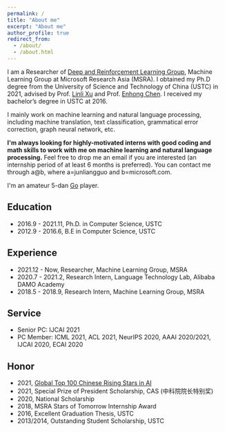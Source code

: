 ```yaml
---
permalink: /
title: "About me"
excerpt: "About me"
author_profile: true
redirect_from: 
  - /about/
  - /about.html
---
```


I am a Researcher of [Deep and Reinforcement Learning Group](https://www.microsoft.com/en-us/research/group/deep-and-reinforcement-learning-group/), Machine Learning Group at Microsoft Research Asia (MSRA). I obtained my Ph.D degree from the University of Science and Technology of China (USTC) in 2021, advised by Prof. [Linli Xu](http://staff.ustc.edu.cn/~linlixu/) and Prof. [Enhong Chen](http://staff.ustc.edu.cn/~cheneh/). I received my bachelor’s degree in USTC at 2016.

I mainly work on machine learning and natural language processing, including machine translation, text classification, grammatical error correction, graph neural network, etc. 

**I'm always looking for highly-motivated interns with good coding and math skills to work with me on machine learning and natural language processing.** Feel free to drop me an email if you are interested (an internship period of at least 6 months is preferred). You can contact me through a@b, where a=junliangguo and b=microsoft.com.

I'm an amateur 5-dan [Go](https://en.wikipedia.org/wiki/Go_(game)) player.

Education
------
+ 2016.9 - 2021.11, Ph.D. in Computer Science, USTC 
+ 2012.9 - 2016.6, B.E in Computer Science, USTC

Experience
------
+ 2021.12 - Now, Researcher, Machine Learning Group, MSRA
+ 2020.7 - 2021.2, Research Intern, Language Technology Lab, Alibaba DAMO Academy
+ 2018.5 - 2018.9, Research Intern, Machine Learning Group, MSRA

Service
------
+ Senior PC: IJCAI 2021
+ PC Member: ICML 2021, ACL 2021, NeurIPS 2020, AAAI 2020/2021, IJCAI 2020, ECAI 2020

Honor
------
+ 2021, [Global Top 100 Chinese Rising Stars in AI](https://mp.weixin.qq.com/s?__biz=MzA4NzQ5MTA2NA==&mid=2653639431&idx=1&sn=25b6368c1954419b9090840347d9a27d&chksm=8be75b90bc90d286a5af3ef8e610e822d705dc3cf4382b45e3f14489f3e7ec4fd8c95ed0eceb&mpshare=1&scene=1&srcid=0511Xm4oHijiwDv4KcEghbUb&sharer_sharetime=1620736827133&sharer_shareid=e7616cf89ef404bec7438fbb68255a36&exportkey=AWkwb%2Bl1uPnVzL%2BWNpEDdQs%3D&pass_ticket=J5s4nMQkkBSwxlh5020501MatRGxky%2FfIk2qGEFIZdbRUco4XDC7G6xA1uyrMTBO&wx_header=0#rd)
+ 2021, Special Prize of President Scholarship, CAS (中科院院长特别奖)
+ 2020, National Scholarship
+ 2018, MSRA Stars of Tomorrow Internship Award
+ 2016, Excellent Graduation Thesis, USTC
+ 2013/2014, Outstanding Student Scholarship, USTC


<script type="text/javascript" id="clustrmaps" src="//cdn.clustrmaps.com/map_v2.js?cl=ffffff&w=300&t=m&d=XXivmJ7W3pK8fcpDvYYMJ2ZU66fcrCJzM7k7DxGEce8"></script>
